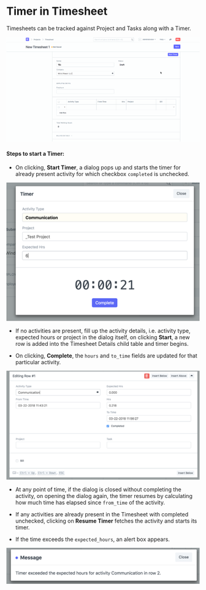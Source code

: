 <!-- add-breadcrumbs -->

# Timer in Timesheet

Timesheets can be tracked against Project and Tasks along with a Timer.

<img class="screenshot" alt="Timer" src="../assets/timesheet/timesheet-timer.gif">

#### Steps to start a Timer:

- On clicking, **Start Timer**, a dialog pops up and starts the timer for already present activity for which checkbox `completed` is unchecked.

<img class="screenshot" alt="Timer in Progress" src="../assets/timesheet/timesheet-timer-in-progress.png">

- If no activities are present, fill up the activity details, i.e. activity type, expected hours or project in the dialog itself, on clicking **Start**, a new row is added into the Timesheet Details child table and timer begins.

- On clicking, **Complete**, the `hours` and `to_time` fields are updated for that particular activity.

<img class="screenshot" alt="Timer Completed" src="../assets/timesheet/timesheet-after-complete.png">

- At any point of time, if the dialog is closed without completing the activity, on opening the dialog again, the timer resumes by calculating how much time has elapsed since `from_time` of the activity.

- If any activities are already present in the Timesheet with completed unchecked, clicking on **Resume Timer** fetches the activity and starts its timer.

- If the time exceeds the `expected_hours`, an alert box appears.

<img class="screenshot" alt="Timer Exceeded" src="../assets/timesheet/timesheet-timer-alert.png">

